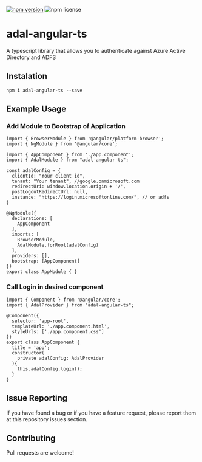 
[![npm version](https://badge.fury.io/js/adal-angular-ts.svg)](https://badge.fury.io/js/adal-angular-ts)
![npm license](https://img.shields.io/npm/l/express.svg)

# adal-angular-ts
A typescript library that allows you to authenticate against Azure Active Directory and ADFS

## Instalation
```
npm i adal-angular-ts --save
```

## Example Usage

### Add Module to Bootstrap of Application
```
import { BrowserModule } from '@angular/platform-browser';
import { NgModule } from '@angular/core';

import { AppComponent } from './app.component';
import { AdalModule } from "adal-angular-ts";

const adalConfig = {
  clientId: "Your client id",
  tenant: "Your tenant", //google.onmicrosoft.com
  redirectUri: window.location.origin + '/',
  postLogoutRedirectUrl: null,
  instance: "https://login.microsoftonline.com/", // or adfs
}

@NgModule({
  declarations: [
    AppComponent
  ],
  imports: [
    BrowserModule,
    AdalModule.forRoot(adalConfig)
  ],
  providers: [],
  bootstrap: [AppComponent]
})
export class AppModule { }
```

### Call Login in desired component
```
import { Component } from '@angular/core';
import { AdalProvider } from "adal-angular-ts";

@Component({
  selector: 'app-root',
  templateUrl: './app.component.html',
  styleUrls: ['./app.component.css']
})
export class AppComponent {
  title = 'app';
  constructor(
    private adalConfig: AdalProvider
  ){
    this.adalConfig.login();
  }
}
```

## Issue Reporting

If you have found a bug or if you have a feature request, please report them at this repository issues section. 

## Contributing

Pull requests are welcome!
